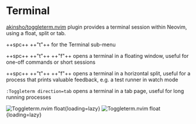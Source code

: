 # Terminal

[akinsho/toggleterm.nvim](https://github.com/akinsho/toggleterm.nvim) plugin provides a terminal session within Neovim, using a float, split or tab.


++spc++ ++"t"++ for the Terminal sub-menu

++spc++  ++"t"++ ++"f"++ opens a terminal in a floating window, useful for one-off commands or short sessions

++spc++  ++"t"++ ++"f"++ opens a terminal in a horizontal split, useful for a process that prints valuable feedback, e.g. a test runner in watch mode

`:Toggleterm direction=tab` opens a terminal in a tab page, useful for long running processes

<!-- TODO: Add key binding for Terminal in a tab to lua/plugins/user-practicalli.lua -->

![Toggleterm.nvim float](https://github.com/practicalli/graphic-design/blob/live/editors/neovim/screenshots/neovim-terminal-float-directory-listing-light.png?raw=true#only-light){loading=lazy}
![Toggleterm.nvim float](https://github.com/practicalli/graphic-design/blob/live/editors/neovim/screenshots/neovim-terminal-float-directory-listing-dark.png?raw=true#only-dark){loading=lazy}

